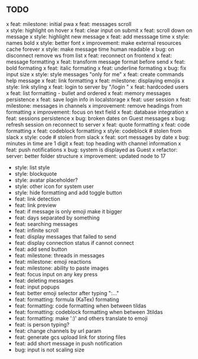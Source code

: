 

## TODO

x feat: milestone: initial pwa 
x feat: messages scroll  
x style: highlight on hover 
x feat: clear input on submit 
x feat: scroll down on message
x style: highlight new message 
x feat: add messsage time
x style: names bold 
x style: better font
x improvement: make external resources cache forever 
x style: make message time human readable
x bug: on disconnect remove ws from list 
x feat: reconnect on frontend 
x feat: message formatting 
x feat: transform message format before send
x feat: bold formating
x feat: italic formating
x feat: underline formating
x bug: fix input size
x style: style messages "only for me"
x feat: create commands help message 
x feat: link formatting
x feat: milestone: displaying emojis
x style: link styling
x feat: login to server by "/login <user> <password>"
x feat: hardcoded users
x feat: list formatting - bullet and ordered
x feat: memory messages persistence 
x feat: save login info in localstorage
x feat: user session
x feat: milestone: messages in channels
x improvement: remove headings from formatting
x improvement: focus on text field
x feat: database integration
x feat: sessions persistence
x bug: broken dates on Guest messages
x bug: refresh session on reconnect to server
x feat: quote formatting
x feat: code formatting
x feat: codeblock formatting
x style: codeblock # stolen from slack
x style: code # stolen from slack
x feat: sort messages by date
x bug: minutes in time are 1 digit
x feat: top heading with channel information
x feat: push notifications
x bug: system is displayed as Guest
x refactor: server: better folder structure
x improvement: updated node to 17
- style: list style
- style: blockquote
- style: avatar placeholder?
- style: other icon for system user
- style: hide formatting and add toggle button
- feat: link detection
- feat: link preview
- feat: if message is only emoji make it bigger
- feat: days separated by something
- feat: searching messages
- feat: infinite scroll
- feat: display messages that failed to send
- feat: display connection status if cannot connect
- feat: add send button
- feat: milestone: threads in messages
- feat: milestone: emoji reactions 
- feat: milestone: ability to paste images
- feat: focus input on any key press
- feat: deleting messages
- feat: input popups
- feat: better emoji selector after typing ":..."
- feat: formatting: formula (KaTex) formating
- feat: formatting: code formatting when between tildas
- feat: formatting: codeblock formatting when between 3tildas
- feat: formatting: make ':)' and others translate to emoji
- feat: is person typing?
- feat: change channels by url param
- feat: generate gcs upload link for storing files
- feat: add short message in push notification
- bug: input is not scaling size
